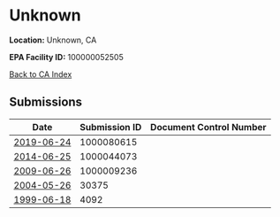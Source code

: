 # Unknown

**Location:** Unknown, CA

**EPA Facility ID:** 100000052505

[Back to CA Index](../../index.md)

## Submissions

| Date | Submission ID | Document Control Number |
|------|--------------|-------------------------|
| [2019-06-24](submissions/1000080615.md) | 1000080615 |  |
| [2014-06-25](submissions/1000044073.md) | 1000044073 |  |
| [2009-06-26](submissions/1000009236.md) | 1000009236 |  |
| [2004-05-26](submissions/30375.md) | 30375 |  |
| [1999-06-18](submissions/4092.md) | 4092 |  |
